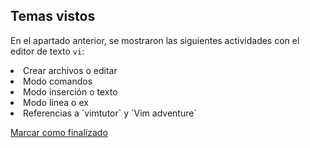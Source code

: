## Temas vistos

En el apartado anterior, se mostraron las siguientes actividades con el editor de texto `vi`:
<li> Crear archivos o editar
<li> Modo comandos
<li> Modo inserción o texto
<li> Modo línea o ex
<li> Referencias a `vimtutor` y `Vim adventure`


<a onclick="test()" href="https://fxlearning.142-44-244-147.nip.io/finish/editors-vi" target="_parent" class="btn primary-btn">Marcar como finalizado</a>
